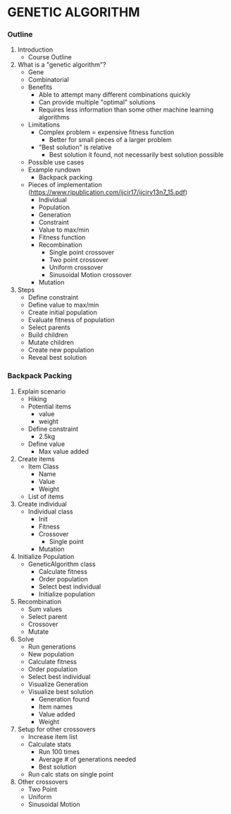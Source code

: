 # GENETIC ALGORITHM

### Outline
1. Introduction
    - Course Outline
2. What is a "genetic algorithm"?
    - Gene
    - Combinatorial
    - Benefits
        - Able to attempt many different combinations quickly
        - Can provide multiple "optimal" solutions
        - Requires less information than some other machine learning algorithms
    - Limitations
        - Complex problem = expensive fitness function
            - Better for small pieces of a larger problem
        - "Best solution" is relative
            - Best solution it found, not necessarily best solution possible
    - Possible use cases
    - Example rundown
        - Backpack packing
    - Pieces of implementation (https://www.ripublication.com/ijcir17/ijcirv13n7_15.pdf)
        - Individual
        - Population
        - Generation
        - Constraint
        - Value to max/min
        - Fitness function
        - Recombination
            - Single point crossover
            - Two point crossover
            - Uniform crossover
            - Sinusoidal Motion crossover
        - Mutation
3. Steps
    - Define constraint
    - Define value to max/min
    - Create initial population
    - Evaluate fitness of population
    - Select parents
    - Build children
    - Mutate children
    - Create new population
    - Reveal best solution


### Backpack Packing
1. Explain scenario
    - Hiking
    - Potential items
        - value
        - weight
    - Define constraint
        - 2.5kg
    - Define value
        - Max value added
2. Create items
    - Item Class
        - Name
        - Value
        - Weight
    - List of items
3. Create individual
    - Individual class
        - Init
        - Fitness
        - Crossover
            - Single point
        - Mutation
4. Initialize Population
    - GeneticAlgorithm class
        - Calculate fitness
        - Order population
        - Select best individual
        - Initialize population
5. Recombination
    - Sum values
    - Select parent
    - Crossover
    - Mutate
7. Solve
    - Run generations
    - New population
    - Calculate fitness
    - Order population
    - Select best individual
    - Visualize Generation
    - Visualize best solution
        - Generation found
        - Item names
        - Value added
        - Weight
8. Setup for other crossovers
    - Increase item list
    - Calculate stats
        - Run 100 times
        - Average # of generations needed
        - Best solution
    - Run calc stats on single point
9. Other crossovers
    - Two Point
    - Uniform
    - Sinusoidal Motion